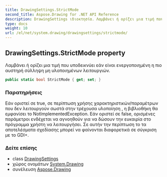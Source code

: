 ```yaml
---
title: DrawingSettings.StrictMode
second_title: Aspose.Drawing for .NET API Reference
description: DrawingSettings ιδιοκτησία. Λαμβάνει ή ορίζει μια τιμή που υποδεικνύει εάν είναι ενεργοποιημένη η πιο αυστηρή σύλληψη μη υλοποιημένων λειτουργιών.
type: docs
weight: 10
url: /el/net/system.drawing/drawingsettings/strictmode/
---
```

## DrawingSettings.StrictMode property

Λαμβάνει ή ορίζει μια τιμή που υποδεικνύει εάν είναι ενεργοποιημένη η πιο αυστηρή σύλληψη μη υλοποιημένων λειτουργιών.

```csharp
public static bool StrictMode { get; set; }
```

### Παρατηρήσεις

Εάν οριστεί σε true, σε περίπτωση χρήσης χαρακτηριστικών/παραμέτρων που δεν λειτουργούν σωστά στην τρέχουσα υλοποίηση , η βιβλιοθήκη θα εμφανίσει το NotImplementedException. Εάν οριστεί σε false, ορισμένες παράμετροι ενδέχεται να αγνοηθούν για να δώσουν την ευκαιρία στο πρόγραμμα χρήστη να λειτουργήσει. Σε αυτήν την περίπτωση το τα αποτελέσματα σχεδίασης μπορεί να φαίνονται διαφορετικά σε σύγκριση με το GDI+.

### Δείτε επίσης

* class [DrawingSettings](../)
* χώρος ονομάτων [System.Drawing](../../drawingsettings/)
* συνέλευση [Aspose.Drawing](../../../)


